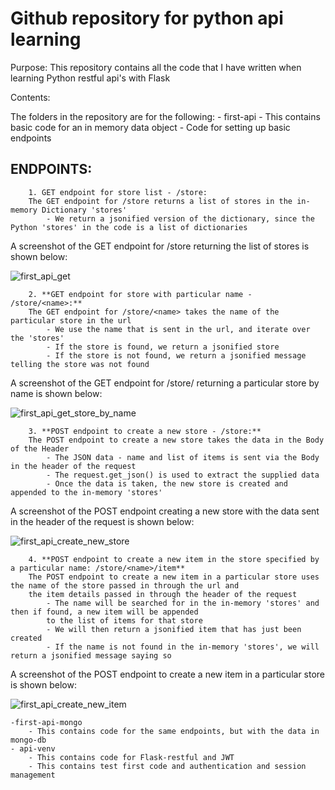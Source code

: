 Github repository for python api learning
=========================================
Purpose: This repository contains all the code that I have written when learning Python restful api's with Flask

Contents:

The folders in the repository are for the following:
	- first-api
		- This contains basic code for an in memory data object
		- Code for setting up basic endpoints


ENDPOINTS:
---------
		1. GET endpoint for store list - /store:
		The GET endpoint for /store returns a list of stores in the in-memory Dictionary 'stores'
			- We return a jsonified version of the dictionary, since the Python 'stores' in the code is a list of dictionaries

A screenshot of the GET endpoint for /store returning the list of stores is shown below:

![first_api_get](https://user-images.githubusercontent.com/12286807/31319878-b5ea9c8e-ac30-11e7-849a-73cd7045e920.jpg)
		
		2. **GET endpoint for store with particular name - /store/<name>:**
		The GET endpoint for /store/<name> takes the name of the particular store in the url
			- We use the name that is sent in the url, and iterate over the 'stores'
			- If the store is found, we return a jsonified store
			- If the store is not found, we return a jsonified message telling the store was not found

A screenshot of the GET endpoint for /store/<name> returning a particular store by name is shown below:

![first_api_get_store_by_name](https://user-images.githubusercontent.com/12286807/31321479-62ce810c-ac4c-11e7-9379-24fdf90e78ef.jpg)


		3. **POST endpoint to create a new store - /store:**
		The POST endpoint to create a new store takes the data in the Body of the Header
			- The JSON data - name and list of items is sent via the Body in the header of the request
			- The request.get_json() is used to extract the supplied data
			- Once the data is taken, the new store is created and appended to the in-memory 'stores'

A screenshot of the POST endpoint creating a new store with the data sent in the header of the request is shown below:

![first_api_create_new_store](https://user-images.githubusercontent.com/12286807/31321454-f29bcf48-ac4b-11e7-82ee-7d0c6bf2c9a4.jpg)

		4. **POST endpoint to create a new item in the store specified by a particular name: /store/<name>/item**
		The POST endpoint to create a new item in a particular store uses the name of the store passed in through the url and
		the item details passed in through the header of the request
			- The name will be searched for in the in-memory 'stores' and then if found, a new item will be appended
			to the list of items for that store
			- We will then return a jsonified item that has just been created
			- If the name is not found in the in-memory 'stores', we will return a jsonified message saying so

A screenshot of the POST endpoint to create a new item in a particular store is shown below:

![first_api_create_new_item](https://user-images.githubusercontent.com/12286807/31321462-1905cbc0-ac4c-11e7-91e0-cff84c1e04b0.jpg)


	-first-api-mongo
		- This contains code for the same endpoints, but with the data in mongo-db
	- api-venv
		- This contains code for Flask-restful and JWT
		- This contains test first code and authentication and session management
